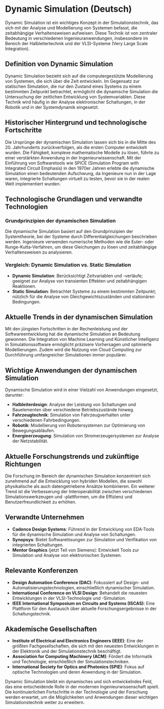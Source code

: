 # Dynamic Simulation (Deutsch)

Dynamic Simulation ist ein wichtiges Konzept in der Simulationstechnik, das sich mit der Analyse und Modellierung von Systemen befasst, die zeitabhängige Verhaltensweisen aufweisen. Diese Technik ist von zentraler Bedeutung in verschiedenen Ingenieuranwendungen, insbesondere im Bereich der Halbleitertechnik und der VLSI-Systeme (Very Large Scale Integration).

## Definition von Dynamic Simulation

Dynamic Simulation bezieht sich auf die computergestützte Modellierung von Systemen, die sich über die Zeit entwickeln. Im Gegensatz zur statischen Simulation, die nur den Zustand eines Systems zu einem bestimmten Zeitpunkt betrachtet, ermöglicht die dynamische Simulation die Untersuchung der zeitlichen Entwicklung von Systemvariablen. Diese Technik wird häufig in der Analyse elektronischer Schaltungen, in der Robotik und in der Systemdynamik eingesetzt.

## Historischer Hintergrund und technologische Fortschritte

Die Ursprünge der dynamischen Simulation lassen sich bis in die Mitte des 20. Jahrhunderts zurückverfolgen, als die ersten Computer entwickelt wurden. Die Fähigkeit, komplexe mathematische Modelle zu lösen, führte zu einer verstärkten Anwendung in der Ingenieurwissenschaft. Mit der Einführung von Softwaretools wie SPICE (Simulation Program with Integrated Circuit Emphasis) in den 1970er Jahren erlebte die dynamische Simulation einen bedeutenden Aufschwung, da Ingenieure nun in der Lage waren, integrierte Schaltungen virtuell zu testen, bevor sie in der realen Welt implementiert wurden. 

## Technologische Grundlagen und verwandte Technologien

### Grundprinzipien der dynamischen Simulation

Die dynamische Simulation basiert auf den Grundprinzipien der Systemtheorie, bei der Systeme durch Differentialgleichungen beschrieben werden. Ingenieure verwenden numerische Methoden wie die Euler- oder Runge-Kutta-Verfahren, um diese Gleichungen zu lösen und zeitabhängige Verhaltensweisen zu analysieren.

### Vergleich: Dynamic Simulation vs. Static Simulation

- **Dynamic Simulation**: Berücksichtigt Zeitvariablen und -verläufe; geeignet zur Analyse von transienten Effekten und zeitabhängigen Reaktionen.
- **Static Simulation**: Betrachtet Systeme zu einem bestimmten Zeitpunkt; nützlich für die Analyse von Gleichgewichtszuständen und stationären Bedingungen.

## Aktuelle Trends in der dynamischen Simulation

Mit den jüngsten Fortschritten in der Rechenleistung und der Softwareentwicklung hat die dynamische Simulation an Bedeutung gewonnen. Die Integration von Machine Learning und Künstlicher Intelligenz in Simulationssoftware ermöglicht präzisere Vorhersagen und optimierte Modellierungen. Zudem wird die Nutzung von Cloud Computing zur Durchführung umfangreicher Simulationen immer populärer.

## Wichtige Anwendungen der dynamischen Simulation

Dynamische Simulation wird in einer Vielzahl von Anwendungen eingesetzt, darunter:

- **Halbleiterdesign**: Analyse der Leistung von Schaltungen und Bauelementen über verschiedene Betriebszustände hinweg.
- **Fahrzeugtechnik**: Simulation von Fahrzeugverhalten unter verschiedenen Fahrbedingungen.
- **Robotik**: Modellierung von Robotersystemen zur Optimierung von Bewegungsabläufen.
- **Energieerzeugung**: Simulation von Stromerzeugersystemen zur Analyse der Netzstabilität.

## Aktuelle Forschungstrends und zukünftige Richtungen

Die Forschung im Bereich der dynamischen Simulation konzentriert sich zunehmend auf die Entwicklung von hybriden Modellen, die sowohl physikalische als auch datengetriebene Ansätze kombinieren. Ein weiterer Trend ist die Verbesserung der Interoperabilität zwischen verschiedenen Simulationswerkzeugen und -plattformen, um die Effizienz und Benutzerfreundlichkeit zu erhöhen.

## Verwandte Unternehmen

- **Cadence Design Systems**: Führend in der Entwicklung von EDA-Tools für die dynamische Simulation und Analyse von Schaltungen.
- **Synopsys**: Bietet Softwarelösungen zur Simulation und Verifikation von integrierten Schaltungen.
- **Mentor Graphics** (jetzt Teil von Siemens): Entwickelt Tools zur Simulation und Analyse von elektronischen Systemen.

## Relevante Konferenzen

- **Design Automation Conference (DAC)**: Fokussiert auf Design- und Automatisierungstechnologien, einschließlich dynamischer Simulation.
- **International Conference on VLSI Design**: Behandelt die neuesten Entwicklungen in der VLSI-Technologie und -Simulation.
- **IEEE International Symposium on Circuits and Systems (ISCAS)**: Eine Plattform für den Austausch über aktuelle Forschungsergebnisse in der Schaltungstechnik.

## Akademische Gesellschaften

- **Institute of Electrical and Electronics Engineers (IEEE)**: Eine der größten Fachgesellschaften, die sich mit den neuesten Entwicklungen in der Elektronik und der Simulationstechnik beschäftigt.
- **Association for Computing Machinery (ACM)**: Fördert die Informatik und Technologie, einschließlich der Simulationstechniken.
- **International Society for Optics and Photonics (SPIE)**: Fokus auf optische Technologien und deren Anwendung in der Simulation.

Dynamic Simulation bleibt ein dynamisches und sich entwickelndes Feld, das eine entscheidende Rolle in der modernen Ingenieurwissenschaft spielt. Die kontinuierlichen Fortschritte in der Technologie und der Forschung werden erwartet, um die Möglichkeiten und Anwendungen dieser wichtigen Simulationstechnik weiter zu erweitern.